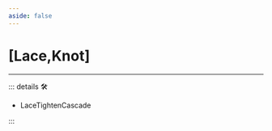 ```yaml
---
aside: false
---
```

# <py>[<labor>Lace</labor>,<motor>Knot</motor>]</py>

---

<!-- =================================================== -->
<!-- =================================================== -->
<!-- =================================================== -->
<!-- =================================================== -->
<!-- =================================================== -->
::: details 🛠

- LaceTightenCascade

:::
